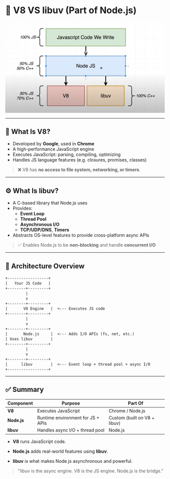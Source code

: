 # 🔧 V8 VS libuv (Part of Node.js)

![](https://github.com/amirkangarloo/document/blob/main/Nodejs/v8-vs-libuv/img/01.png?raw=true)

---

## 🧠 What Is V8?

- Developed by **Google**, used in **Chrome**
- A high-performance JavaScript engine
- Executes JavaScript: parsing, compiling, optimizing
- Handles JS language features (e.g. closures, promises, classes)

> ❌ V8 has **no access to file system, networking, or timers**.

---

## ⚙️ What Is libuv?

- A C-based library that Node.js uses
- Provides:
  - **Event Loop**
  - **Thread Pool**
  - **Asynchronous I/O**
  - **TCP/UDP/DNS**, **Timers**
- Abstracts OS-level features to provide cross-platform async APIs

> ✅ Enables Node.js to be **non-blocking** and handle **concurrent I/O**

---

## 🔄 Architecture Overview

```text
+------------------+
|   Your JS Code   |
+--------+---------+
         |
         v
+--------+---------+
|       V8 Engine   |  <--- Executes JS code
+--------+---------+
         |
         v
+--------+---------+
|       Node.js     |  <--- Adds I/O APIs (fs, net, etc.)
| Uses libuv        |
+--------+---------+
         |
         v
+--------+---------+
|      libuv        |  <--- Event loop + thread pool + async I/O
+------------------+
```

---

## ✅ Summary

| Component   | Purpose                           | Part Of                      |
| ----------- | --------------------------------- | ---------------------------- |
| **V8**      | Executes JavaScript               | Chrome / Node.js             |
| **Node.js** | Runtime environment for JS + APIs | Custom (built on V8 + libuv) |
| **libuv**   | Handles async I/O + thread pool   | Node.js                      |


- **V8** runs JavaScript code.

- **Node.js** adds real-world features using **libuv**.

- **libuv** is what makes Node.js asynchronous and powerful.


> "libuv is the async engine. V8 is the JS engine. Node.js is the bridge."
